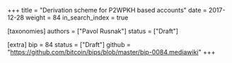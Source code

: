 +++
title = "Derivation scheme for P2WPKH based accounts"
date = 2017-12-28
weight = 84
in_search_index = true

[taxonomies]
authors = ["Pavol Rusnak"]
status = ["Draft"]

[extra]
bip = 84
status = ["Draft"]
github = "https://github.com/bitcoin/bips/blob/master/bip-0084.mediawiki"
+++

